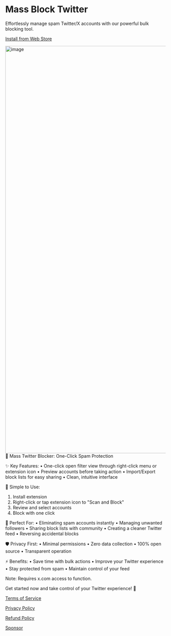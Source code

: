 # Mass Block Twitter

Effortlessly manage spam Twitter/X accounts with our powerful bulk blocking tool.

[Install from Web Store](https://chromewebstore.google.com/detail/eaghpebepefbcadjdppjjopoagckdhej)

<img width="1280" alt="image" src="https://github.com/user-attachments/assets/5acbb16b-45de-4d95-996e-a3ecc51b701d" />
🚫 Mass Twitter Blocker: One-Click Spam Protection

✨ Key Features:
• One-click open filter view through right-click menu or extension icon
• Preview accounts before taking action
• Import/Export block lists for easy sharing
• Clean, intuitive interface

🔧 Simple to Use:

1. Install extension
2. Right-click or tap extension icon to "Scan and Block"
3. Review and select accounts
4. Block with one click

💪 Perfect For:
• Eliminating spam accounts instantly
• Managing unwanted followers
• Sharing block lists with community
• Creating a cleaner Twitter feed
• Reversing accidental blocks

🛡️ Privacy First:
• Minimal permissions
• Zero data collection
• 100% open source
• Transparent operation

⚡️ Benefits:
• Save time with bulk actions
• Improve your Twitter experience
• Stay protected from spam
• Maintain control of your feed

Note: Requires x.com access to function.

Get started now and take control of your Twitter experience! 🌟

[Terms of Service](./terms.md)

[Privacy Policy](./privacy.md)

[Refund Policy](./refund.md)

[Sponsor](./sponsor.md)
